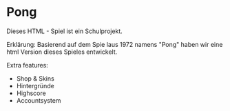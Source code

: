 # Pong
Dieses HTML - Spiel ist ein Schulprojekt.

Erklärung:
Basierend auf dem Spie laus 1972 namens "Pong" haben wir eine html Version dieses Spieles entwickelt.

Extra features:
- Shop & Skins
- Hintergründe
- Highscore
- Accountsystem

